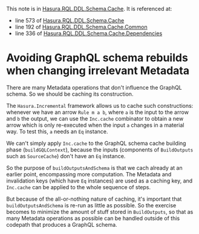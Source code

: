 This note is in [Hasura.RQL.DDL.Schema.Cache](https://github.com/hasura/graphql-engine/blob/master/server/src-lib/Hasura/RQL/DDL/Schema/Cache.hs#L403).
It is referenced at:
  - line 573 of [Hasura.RQL.DDL.Schema.Cache](https://github.com/hasura/graphql-engine/blob/master/server/src-lib/Hasura/RQL/DDL/Schema/Cache.hs#L573)
  - line 192 of [Hasura.RQL.DDL.Schema.Cache.Common](https://github.com/hasura/graphql-engine/blob/master/server/src-lib/Hasura/RQL/DDL/Schema/Cache/Common.hs#L192)
  - line 336 of [Hasura.RQL.DDL.Schema.Cache.Dependencies](https://github.com/hasura/graphql-engine/blob/master/server/src-lib/Hasura/RQL/DDL/Schema/Cache/Dependencies.hs#L336)

# Avoiding GraphQL schema rebuilds when changing irrelevant Metadata

There are many Metadata operations that don't influence the GraphQL schema.  So
we should be caching its construction.

The `Hasura.Incremental` framework allows us to cache such constructions:
whenever we have an arrow `Rule m a b`, where `a` is the input to the arrow and
`b` the output, we can use the `Inc.cache` combinator to obtain a new arrow
which is only re-executed when the input `a` changes in a material way.  To test
this, `a` needs an `Eq` instance.

We can't simply apply `Inc.cache` to the GraphQL schema cache building phase
(`buildGQLContext`), because the inputs (components of `BuildOutputs` such as
`SourceCache`) don't have an `Eq` instance.

So the purpose of `buildOutputsAndSchema` is that we cach already at an earlier
point, encompassing more computation.  The Metadata and invalidation keys (which
have `Eq` instances) are used as a caching key, and `Inc.cache` can be applied
to the whole sequence of steps.

But because of the all-or-nothing nature of caching, it's important that
`buildOutputsAndSchema` is re-run as little as possible.  So the exercise
becomes to minimize the amount of stuff stored in `BuildOutputs`, so that as
many Metadata operations as possible can be handled outside of this codepath
that produces a GraphQL schema.

